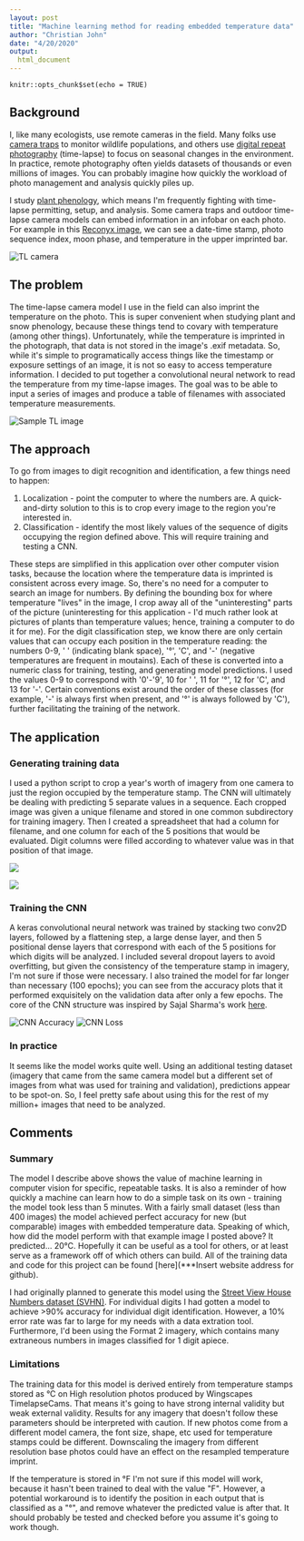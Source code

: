 ```yaml
---
layout: post
title: "Machine learning method for reading embedded temperature data"
author: "Christian John"
date: "4/20/2020"
output: 
  html_document
---
```


```{r setup, include=FALSE}
knitr::opts_chunk$set(echo = TRUE)
```

## Background

I, like many ecologists, use remote cameras in the field. Many folks use [camera traps](https://emammal.si.edu/) to monitor wildlife populations, and others use [digital repeat photography](https://phenocam.sr.unh.edu/webcam/) (time-lapse) to focus on seasonal changes in the environment. In practice, remote photography often yields datasets of thousands or even millions of images. You can probably imagine how quickly the workload of photo management and analysis quickly piles up. 

I study [plant phenology](https://budburst.org/phenology-defined), which means I'm frequently fighting with time-lapse permitting, setup, and analysis. Some camera traps and outdoor time-lapse camera models can embed information in an infobar on each photo. For example in this [Reconyx image](https://media.springernature.com/full/springer-static/image/art%3A10.1038%2Fs41598-018-34936-0/MediaObjects/41598_2018_34936_Fig1_HTML.png?as=webp> (from [Loock et al 2018]<https://www.nature.com/articles/s41598-018-34936-0)), we can see a date-time stamp, photo sequence index, moon phase, and temperature in the upper imprinted bar.

![TL camera](https://github.com/JepsonNomad/tempKeras/blob/master/imgs/IMG_2806.jpg)

## The problem

The time-lapse camera model I use in the field can also imprint the temperature on the photo. This is super convenient when studying plant and snow phenology, because these things tend to covary with temperature (among other things). Unfortunately, while the temperature is imprinted in the photograph, that data is not stored in the image's .exif metadata. So, while it's simple to programatically access things like the timestamp or exposure settings of an image, it is not so easy to access temperature information. I decided to put together a convolutional neural network to read the temperature from my time-lapse images. The goal was to be able to input a series of images and produce a table of filenames with associated temperature measurements.

![Sample TL image](https://github.com/JepsonNomad/tempKeras/blob/master/imgs/sampleTLpic.JPG)

## The approach

To go from images to digit recognition and identification, a few things need to happen:

1. Localization - point the computer to where the numbers are. A quick-and-dirty solution to this is to crop every image to the region you're interested in.
2. Classification - identify the most likely values of the sequence of digits occupying the region defined above. This will require training and testing a CNN.

These steps are simplified in this application over other computer vision tasks, because the location where the temperature data is imprinted is consistent across every image. So, there's no need for a computer to search an image for numbers. By defining the bounding box for where temperature "lives" in the image, I crop away all of the "uninteresting" parts of the picture (uninteresting for this application - I'd much rather look at pictures of plants than temperature values; hence, training a computer to do it for me). For the digit classification step, we know there are only certain values that can occupy each position in the temperature reading: the numbers 0-9, ' ' (indicating blank space), '°', 'C', and '-' (negative temperatures are frequent in moutains). Each of these is converted into a numeric class for training, testing, and generating model predictions. I used the values 0-9 to correspond with '0'-'9', 10 for ' ', 11 for '°', 12 for 'C', and 13 for '-'. Certain conventions exist around the order of these classes (for example, '-' is always first when present, and '°' is always followed by 'C'), further facilitating the training of the network.

## The application

### Generating training data
I used a python script to crop a year's worth of imagery from one camera to just the region occupied by the temperature stamp. The CNN will ultimately be dealing with predicting 5 separate values in a sequence. Each cropped image was given a unique filename and stored in one common subdirectory for training imagery. Then I created a spreadsheet that had a column for filename, and one column for each of the 5 positions that would be evaluated. Digit columns were filled according to whatever value was in that position of that image.

![](https://github.com/JepsonNomad/tempKeras/blob/master/imgs/Train00352.JPG)

![](https://github.com/JepsonNomad/tempKeras/blob/master/imgs/WSCT0014.JPG)

### Training the CNN
A keras convolutional neural network was trained by stacking two conv2D layers, followed by a flattening step, a large dense layer, and then 5 positional dense layers that correspond with each of the 5 positions for which digits will be analyzed. I included several dropout layers to avoid overfitting, but given the consistency of the temperature stamp in imagery, I'm not sure if those were necessary. I also trained the model for far longer than necessary (100 epochs); you can see from the accuracy plots that it performed exquisitely on the validation data after only a few epochs. The core of the CNN structure was inspired by Sajal Sharma's work [here](https://sajalsharma.com/portfolio/digit_sequence_recognition).

![CNN Accuracy](https://github.com/JepsonNomad/tempKeras/blob/master/imgs/conv2D_accuracy.jpeg)
![CNN Loss](https://github.com/JepsonNomad/tempKeras/blob/master/imgs/conv2D_loss.jpeg)

### In practice
It seems like the model works quite well. Using an additional testing dataset (imagery that came from the same camera model but a different set of images from what was used for training and validation), predictions appear to be spot-on. So, I feel pretty safe about using this for the rest of my million+ images that need to be analyzed. 

## Comments

### Summary

The model I describe above shows the value of machine learning in computer vision for specific, repeatable tasks. It is also a reminder of how quickly a machine can learn how to do a simple task on its own - training the model took less than 5 minutes. With a fairly small dataset (less than 400 images) the model achieved perfect accuracy for new (but comparable) images with embedded temperature data. Speaking of which, how did the model perform with that example image I posted above? It predicted... 20°C. Hopefully it can be useful as a tool for others, or at least serve as a framework off of which others can build. All of the training data and code for this project can be found [here](***Insert website address for github).

I had originally planned to generate this model using the [Street View House Numbers dataset (SVHN)](http://ufldl.stanford.edu/housenumbers/). For individual digits I had gotten a model to achieve >90% accuracy for individual digit identification. However, a 10% error rate was far to large for my needs with a data extration tool. Furthermore, I'd been using the Format 2 imagery, which contains many extraneous numbers in images classified for 1 digit apiece. 

### Limitations

The training data for this model is derived entirely from temperature stamps stored as °C on High resolution photos produced by Wingscapes TimelapseCams. That means it's going to have strong internal validity but weak external validity. Results for any imagery that doesn't follow these parameters should be interpreted with caution. If new photos come from a different model camera, the font size, shape, etc used for temperature stamps could be different. Downscaling the imagery from different resolution base photos could have an effect on the resampled temperature imprint.

If the temperature is stored in °F I'm not sure if this model will work, because it hasn't been trained to deal with the value "F". However, a potential workaround is to identify the position in each output that is classified as a "°", and remove whatever the predicted value is after that. It should probably be tested and checked before you assume it's going to work though.







